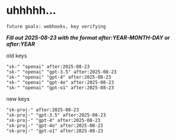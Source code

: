 # uhhhhh...

`future goals: webhooks, key verifying`



***Fill out 2025-08-23 with the format after:YEAR-MONTH-DAY or after:YEAR***

old keys
```
"sk-" "openai" after:2025-08-23
"sk-" "openai" "gpt-3.5" after:2025-08-23
"sk-" "openai" "gpt-4" after:2025-08-23
"sk-" "openai" "gpt-4o" after:2025-08-23
"sk-" "openai" "gpt-o1" after:2025-08-23
```

new keys
```
"sk-proj-" after:2025-08-23
"sk-proj-" "gpt-3.5" after:2025-08-23
"sk-proj-" "gpt-4" after:2025-08-23
"sk-proj-" "gpt-4o" after:2025-08-23
"sk-proj-" "gpt-o1" after:2025-08-23
```
